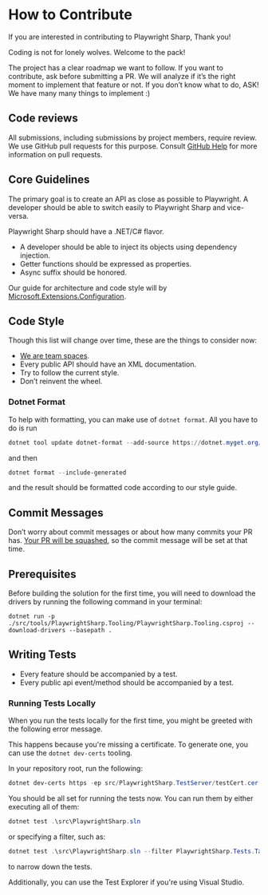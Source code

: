 # How to Contribute

If you are interested in contributing to Playwright Sharp, Thank you!

Coding is not for lonely wolves. Welcome to the pack!

The project has a clear roadmap we want to follow. If you want to contribute, ask before submitting a PR. We will analyze if it’s the right moment to implement that feature or not.
If you don’t know what to do, ASK! We have many many things to implement :)

## Code reviews

All submissions, including submissions by project members, require review. We
use GitHub pull requests for this purpose. Consult
[GitHub Help](https://help.github.com/articles/about-pull-requests/) for more
information on pull requests.

## Core Guidelines

The primary goal is to create an API as close as possible to Playwright. A developer should be able to switch easily to Playwright Sharp and vice-versa.

Playwright Sharp should have a .NET/C# flavor.

 * A developer should be able to inject its objects using dependency injection.
 * Getter functions should be expressed as properties.
 * Async suffix should be honored.

Our guide for architecture and code style will by [Microsoft.Extensions.Configuration](https://github.com/dotnet/extensions/tree/master/src/Configuration).

## Code Style

Though this list will change over time, these are the things to consider now:
 * [We are team spaces](https://www.youtube.com/watch?v=SsoOG6ZeyUI).
 * Every public API should have an XML documentation.
 * Try to follow the current style.
 * Don’t reinvent the wheel.

### Dotnet Format

To help with formatting, you can make use of `dotnet format`. All you have to do is run

```powershell
dotnet tool update dotnet-format --add-source https://dotnet.myget.org/F/format/api/v3/index.json -g
```

and then

```powershell
dotnet format --include-generated
```

and the result should be formatted code according to our style guide.


## Commit Messages

Don’t worry about commit messages or about how many commits your PR has. [Your PR will be squashed](https://help.github.com/articles/about-pull-request-merges/#squash-and-merge-your-pull-request-commits), so the commit message will be set at that time.


## Prerequisites

Before building the solution for the first time, you will need to download the drivers by running the following command in your terminal:

```
dotnet run -p ./src/tools/PlaywrightSharp.Tooling/PlaywrightSharp.Tooling.csproj -- download-drivers --basepath .
```

## Writing Tests

* Every feature should be accompanied by a test.
* Every public api event/method should be accompanied by a test.

### Running Tests Locally

When you run the tests locally for the first time, you might be greeted with the following error message.

This happens because you're missing a certificate. To generate one, you can use the `dotnet dev-certs` tooling.

In your repository root, run the following:

```powershell
dotnet dev-certs https -ep src/PlaywrightSharp.TestServer/testCert.cer
```

You should be all set for running the tests now. You can run them by either executing all of them:

```powershell
dotnet test .\src\PlaywrightSharp.sln
```

or specifying a filter, such as:

```powershell
dotnet test .\src\PlaywrightSharp.sln --filter PlaywrightSharp.Tests.TapTests
```

to narrow down the tests.

Additionally, you can use the Test Explorer if you're using Visual Studio.